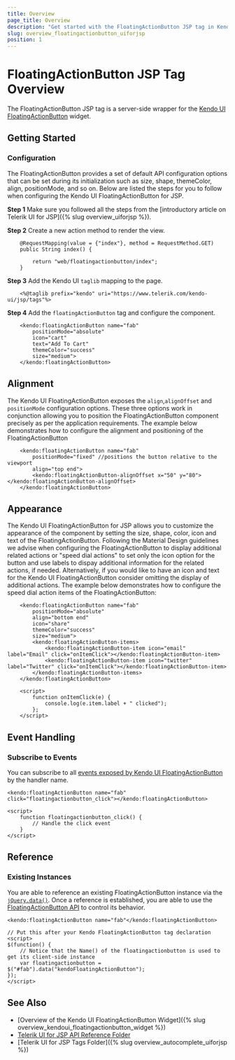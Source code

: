 ```yaml
---
title: Overview
page_title: Overview 
description: "Get started with the FloatingActionButton JSP tag in Kendo UI."
slug: overview_floatingactionbutton_uiforjsp
position: 1
---
```


# FloatingActionButton JSP Tag Overview

The FloatingActionButton JSP tag is a server-side wrapper for the [Kendo UI FloatingActionButton](/api/javascript/ui/floatingactionbutton) widget.

## Getting Started

### Configuration

The FloatingActionButton provides a set of default API configuration options that can be set during its initialization such as size, shape, themeColor, align, positionMode, and so on. Below are listed the steps for you to follow when configuring the Kendo UI FloatingActionButton for JSP.

**Step 1** Make sure you followed all the steps from the [introductory article on Telerik UI for JSP]({% slug overview_uiforjsp %}).

**Step 2** Create a new action method to render the view.

        @RequestMapping(value = {"index"}, method = RequestMethod.GET)
        public String index() {

            return "web/floatingactionbutton/index";
        }

**Step 3** Add the Kendo UI `taglib` mapping to the page.

        <%@taglib prefix="kendo" uri="https://www.telerik.com/kendo-ui/jsp/tags"%>

**Step 4** Add the `floatingActionButton` tag and configure the component.

        <kendo:floatingActionButton name="fab"
            positionMode="absolute"
            icon="cart"
            text="Add To Cart"
            themeColor="success"
            size="medium">
        </kendo:floatingActionButton>

## Alignment

The Kendo UI FloatingActionButton exposes the `align`,`alignOffset` and `positionMode` configuration options. These three options work in conjunction allowing you to position the FloatingActionButton component precisely as per the application requirements. The example below demonstrates how to configure the alignment and positioning of the FloatingActionButton

        <kendo:floatingActionButton name="fab"
            positionMode="fixed" //positions the button relative to the viewport
            align="top end">
            <kendo:floatingActionButton-alignOffset x="50" y="80"></kendo:floatingActionButton-alignOffset>
        </kendo:floatingActionButton>

## Appearance

The Kendo UI FloatingActionButton for JSP allows you to customize the appearance of the component by setting the size, shape, color, icon and text of the FloatingActionButton. Following the Material Design guidelines we advise when configuring the FloatingActionButton to display additional related actions or "speed dial actions" to set only the icon option for the button and use labels to dispay additional information for the related actions, if needed. Alternatively, if you would like to have an icon and text for the Kendo UI FloatingActionButton consider omitting the display of additional actions. The example below demonstrates how to configure the speed dial action items of the FloatingActionButton:

        <kendo:floatingActionButton name="fab"
            positionMode="absolute"
            align="bottom end"
            icon="share"
            themeColor="success"
            size="medium">
            <kendo:floatingActionButton-items>
                <kendo:floatingActionButton-item icon="email" label="Email" click="onItemClick"></kendo:floatingActionButton-item>
                <kendo:floatingActionButton-item icon="twitter" label="Twitter" click="onItemClick"></kendo:floatingActionButton-item>
            </kendo:floatingActionButton-items>
        </kendo:floatingActionButton>

        <script>
            function onItemClick(e) {
                console.log(e.item.label + " clicked");
            };
        </script>

## Event Handling

### Subscribe to Events

You can subscribe to all [events exposed by Kendo UI FloatingActionButton](/api/javascript/ui/floatingactionbutton#events) by the handler name.

    <kendo:floatingActionButton name="fab" click="floatingactionbutton_click"></kendo:floatingActionButton>

    <script>
        function floatingactionbutton_click() {
            // Handle the click event
        }
    </script>

## Reference

### Existing Instances

You are able to reference an existing FloatingActionButton instance via the [`jQuery.data()`](https://api.jquery.com/jQuery.data/). Once a reference is established, you are able to use the [FloatingActionButton API](/api/javascript/ui/floatingactionbutton#methods) to control its behavior.

    <kendo:floatingActionButton name="fab"</kendo:floatingActionButton>
    
    // Put this after your Kendo FloatingActionButton tag declaration
    <script>
    $(function() {
        // Notice that the Name() of the floatingactionbutton is used to get its client-side instance
        var floatingactionbutton = $("#fab").data("kendoFloatingActionButton");
    });
    </script>

## See Also

* [Overview of the Kendo UI FloatingActionButton Widget]({% slug overview_kendoui_floatingactionbutton_widget %})
* [Telerik UI for JSP API Reference Folder](/api/jsp/autocomplete/animation)
* [Telerik UI for JSP Tags Folder]({% slug overview_autocomplete_uiforjsp %})
